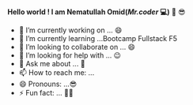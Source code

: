   **Hello world !  I am Nematullah Omid(*Mr.coder* :computer:)** 👋 :sunglasses:

- 🔭 I’m currently working on ... :smile:
- 🌱 I’m currently learning ...Bootcamp Fullstack F5
- 👯 I’m looking to collaborate on ... :smile:
- 🤔 I’m looking for help with ... :wink:
- 💬 Ask me about ... :zany_face:
- 📫 How to reach me: ...
- 😄 Pronouns: ...:sunglasses:
- ⚡ Fun fact: ... :man_technologist:
   	
  
  




